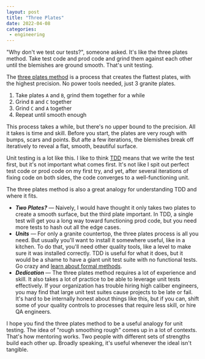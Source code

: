 ```yaml
---
layout: post
title: "Three Plates"
date: 2022-04-08
categories:
 - engineering
---
```


"Why don't we test our tests?", someone asked. It's like the three plates method. Take test code and
prod code and grind them against each other until the blemishes are ground smooth. That's unit testing.

The [three plates method](https://ericweinhoffer.com/blog/2017/7/30/the-whitworth-three-plates-method)
is a process that creates the flattest plates, with the highest precision. No power tools needed, 
just 3 granite plates. 

1. Take plates `A` and `B`, grind them together for a while
2. Grind `B` and `C` together
3. Grind `C` and `A` together
4. Repeat until smooth enough

This process takes a while, but there's no upper bound to the precision. All it takes is time and skill.
Before you start, the plates are very rough with bumps, scars and points. But 
afte a few iterations, the blemishes break off iteratively to reveal a flat, smooth, beautiful surface.

Unit testing is a lot like this. I like to think [TDD][tdd] means that we write the test first, but it's
not important what comes first. It's not like I spit out perfect test code or prod code on my first try, 
and yet, after several iterations of fixing code on both sides, the code converges to a well-functioning
unit. 

The three plates method is also a great analogy for understanding TDD and where it fits. 

* _**Two Plates?**_ — Naively, I would have thought it only takes two plates to create a smooth surface,
    but the third plate important. In TDD, a single test will get you a long way toward functioning prod
    code, but you need more tests to hash out all the edge cases.
* _**Units**_ — For only a granite countertop, the three plates process is all you need. But
    usually you'll want to install it somewhere useful, like in a kitchen. To do that, you'll need other
    quality tools, like a level to make sure it was installed correctly. TDD is useful for what it does, 
    but it would be a shame to have a giant unit test suite with no functional tests. Go crazy and 
    [learn about formal methods][fm].
* _**Dedication**_ — The three plates method requires a lot of experience and skill. It also takes a lot of
    practice to be able to leverage unit tests effectively. If your organization has trouble hiring
    high caliber engineers, you may find that large unit test suites cause projects to be late or fail.
    It's hard to be internally honest about things like this, but if you can, shift some of your quality
    controls to processes that require less skill, or hire QA engineers.

I hope you find the three plates method to be a useful analogy for unit testing. The idea of "rough 
smoothing rough" comes up in a lot of contexts. That's how mentoring works. Two people with different sets
of strengths build each other up. Broadly speaking, it's useful whenever the ideal isn't tangible.

 [tdd]: https://www.agilealliance.org/glossary/tdd/#q=~(infinite~false~filters~(postType~(~'page~'post~'aa_book~'aa_event_session~'aa_experience_report~'aa_glossary~'aa_research_paper~'aa_video)~tags~(~'tdd))~searchTerm~'~sort~false~sortDirection~'asc~page~1)
 [fm]: https://learntla.com/introduction/

